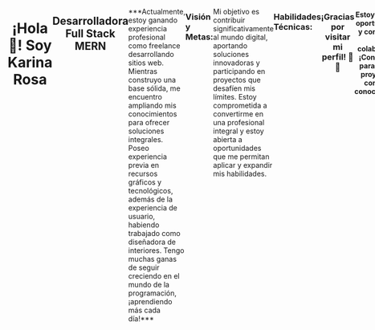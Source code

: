 
<head>
  <!-- Agregar Font Awesome para los íconos -->
  <link rel="stylesheet" href="https://cdnjs.cloudflare.com/ajax/libs/font-awesome/6.0.0-beta3/css/all.min.css">
</head>

<body>
<div style="display: flex;">
<p align="center" width="300">
   <h1 align="center">¡Hola👋! Soy Karina Rosa</h1>
<h2 align="center">Desarrolladora Full Stack MERN</h2>

<br>
<br>

<p>
  ***Actualmente, estoy ganando experiencia profesional como freelance desarrollando sitios web. Mientras construyo una base sólida, me encuentro ampliando mis conocimientos para ofrecer soluciones integrales. Poseo experiencia previa en recursos gráficos y tecnológicos, además de la experiencia de usuario, habiendo trabajado como diseñadora de interiores.  
  Tengo muchas ganas de seguir creciendo en el mundo de la programación, ¡aprendiendo más cada día!***
</p>

<h3 align="left">Visión y Metas:</h3>

<p>
  Mi objetivo es contribuir significativamente al mundo digital, aportando soluciones innovadoras y participando en proyectos que desafíen mis límites. Estoy comprometida a convertirme en una profesional integral y estoy abierta a oportunidades que me permitan aplicar y expandir mis habilidades.
</p>

<h3 align="left">Habilidades Técnicas:</h3>
<br>


 <!--FRONTEND-->
 <!--HTML-->
 <div style="display: flex;">
<svg xmlns="http://www.w3.org/2000/svg" width="256" height="256" fill="none" viewBox="0 0 256 256"><rect width="256" height="256" fill="#E14E1D" rx="60"/><path fill="#fff" d="M48 38L56.6098 134.593H167.32L163.605 176.023L127.959 185.661L92.38 176.037L90.0012 149.435H57.9389L62.5236 200.716L127.951 218.888L193.461 200.716L202.244 102.655H85.8241L82.901 69.9448H205.041H205.139L208 38H48Z"/><path fill="#EBEBEB" d="M128 38H48L56.6098 134.593H128V102.655H85.8241L82.901 69.9448H128V38Z"/><path fill="#EBEBEB" d="M128 185.647L127.959 185.661L92.38 176.037L90.0012 149.435H57.9388L62.5236 200.716L127.951 218.888L128 218.874V185.647Z"/></svg>
  <svg width="256" height="256" viewBox="0 0 256 256" fill="none" xmlns="http://www.w3.org/2000/svg">
<rect width="256" height="256" rx="60" fill="#0277BD"/>
<path d="M53.7527 102.651L56.6155 134.593H128.096V102.651H53.7527Z" fill="#EBEBEB"/>
<path d="M128.095 38H127.985H48L50.9036 69.9423H128.095V38Z" fill="#EBEBEB"/>
<path d="M128.095 218.841V185.608L127.955 185.645L92.3813 176.04L90.1072 150.564H72.821H58.0425L62.5175 200.718L127.948 218.882L128.095 218.841Z" fill="#EBEBEB"/>
<path d="M167.318 134.593L163.61 176.019L127.985 185.635V218.866L193.468 200.718L193.948 195.321L201.454 111.229L202.233 102.651L208 38H127.985V69.9423H172.994L170.088 102.651H127.985V134.593H167.318Z" fill="white"/>
</svg>
  
   
   <svg xmlns="http://www.w3.org/2000/svg" width="256" height="256" fill="none" viewBox="0 0 256 256"><rect width="256" height="256" fill="url(#paint0_linear_158_100)" rx="60"/><g filter="url(#filter0_d_158_100)"><path fill="url(#paint1_linear_158_100)" d="M131.97 196.157C161.646 196.157 179.529 181.626 179.529 157.66C179.529 139.543 166.77 126.428 147.823 124.351V123.597C161.743 121.332 172.666 108.405 172.666 93.9689C172.666 73.3992 156.427 60 131.68 60H76V196.157H131.97ZM97.6533 77.2674H126.46C142.12 77.2674 151.013 84.2497 151.013 96.8935C151.013 110.387 140.67 117.935 121.917 117.935H97.6533V77.2674V77.2674ZM97.6533 178.89V134.071H126.266C146.76 134.071 157.393 141.619 157.393 156.339C157.393 171.058 147.05 178.89 127.523 178.89H97.6533V178.89Z"/><path stroke="#fff" stroke-width="2" d="M131.97 196.157C161.646 196.157 179.529 181.626 179.529 157.66C179.529 139.543 166.77 126.428 147.823 124.351V123.597C161.743 121.332 172.666 108.405 172.666 93.9689C172.666 73.3992 156.427 60 131.68 60H76V196.157H131.97ZM97.6533 77.2674H126.46C142.12 77.2674 151.013 84.2497 151.013 96.8935C151.013 110.387 140.67 117.935 121.917 117.935H97.6533V77.2674V77.2674ZM97.6533 178.89V134.071H126.266C146.76 134.071 157.393 141.619 157.393 156.339C157.393 171.058 147.05 178.89 127.523 178.89H97.6533V178.89Z"/></g><defs><filter id="filter0_d_158_100" width="137.529" height="170.157" x="59" y="47" color-interpolation-filters="sRGB" filterUnits="userSpaceOnUse"><feFlood flood-opacity="0" result="BackgroundImageFix"/><feColorMatrix in="SourceAlpha" result="hardAlpha" type="matrix" values="0 0 0 0 0 0 0 0 0 0 0 0 0 0 0 0 0 0 127 0"/><feOffset dy="4"/><feGaussianBlur stdDeviation="8"/><feColorMatrix type="matrix" values="0 0 0 0 0 0 0 0 0 0 0 0 0 0 0 0 0 0 0.15 0"/><feBlend in2="BackgroundImageFix" mode="normal" result="effect1_dropShadow_158_100"/><feBlend in="SourceGraphic" in2="effect1_dropShadow_158_100" mode="normal" result="shape"/></filter><linearGradient id="paint0_linear_158_100" x1="0" x2="256" y1="0" y2="256" gradientUnits="userSpaceOnUse"><stop stop-color="#9013FE"/><stop offset="1" stop-color="#6B11F4"/></linearGradient><linearGradient id="paint1_linear_158_100" x1="85.793" x2="148.541" y1="68.962" y2="175.084" gradientUnits="userSpaceOnUse"><stop stop-color="#fff"/><stop offset="1" stop-color="#F1E5FC"/></linearGradient></defs></svg>
   

  <svg width="256" height="256" viewBox="0 0 256 256" fill="none" xmlns="http://www.w3.org/2000/svg">
<rect width="256" height="256" rx="60" fill="#F0DB4F"/>
<path d="M67.3117 213.932L86.9027 202.076C90.6821 208.777 94.1202 214.447 102.367 214.447C110.272 214.447 115.256 211.355 115.256 199.327V117.529H139.314V199.667C139.314 224.584 124.708 235.926 103.398 235.926C84.1533 235.926 72.9819 225.959 67.3113 213.93" fill="#323330"/>
<path d="M152.381 211.354L171.969 200.013C177.126 208.434 183.828 214.62 195.684 214.62C205.653 214.62 212.009 209.636 212.009 202.762C212.009 194.514 205.479 191.592 194.481 186.782L188.468 184.203C171.111 176.815 159.597 167.535 159.597 147.945C159.597 129.901 173.345 116.153 194.826 116.153C210.12 116.153 221.118 121.481 229.022 135.4L210.291 147.429C206.166 140.04 201.7 137.119 194.826 137.119C187.78 137.119 183.312 141.587 183.312 147.429C183.312 154.646 187.78 157.568 198.09 162.037L204.104 164.614C224.553 173.379 236.067 182.313 236.067 202.418C236.067 224.072 219.055 235.928 196.2 235.928C173.861 235.928 159.426 225.274 152.381 211.354" fill="#323330"/>
</svg>

   <!--REACT-->
 <svg xmlns="http://www.w3.org/2000/svg" width="256" height="256" fill="none" viewBox="0 0 256 256"><rect width="256" height="256" fill="#242938" rx="60"/><path fill="#00D8FF" d="M128.001 146.951C138.305 146.951 146.657 138.598 146.657 128.295C146.657 117.992 138.305 109.639 128.001 109.639C117.698 109.639 109.345 117.992 109.345 128.295C109.345 138.598 117.698 146.951 128.001 146.951Z"/><path fill-rule="evenodd" stroke="#00D8FF" stroke-width="8.911" d="M128.002 90.3633C153.05 90.3633 176.319 93.9575 193.864 99.9976C215.003 107.275 228 118.306 228 128.295C228 138.704 214.226 150.423 191.525 157.944C174.363 163.63 151.779 166.598 128.002 166.598C103.624 166.598 80.5389 163.812 63.1834 157.881C41.2255 150.376 28 138.506 28 128.295C28 118.387 40.4096 107.441 61.2515 100.175C78.8617 94.0353 102.705 90.3633 127.998 90.3633H128.002Z" clip-rule="evenodd"/><path fill-rule="evenodd" stroke="#00D8FF" stroke-width="8.911" d="M94.9811 109.438C107.495 87.7402 122.232 69.3783 136.23 57.1971C153.094 42.5206 169.144 36.7728 177.796 41.7623C186.813 46.9623 190.084 64.7496 185.259 88.1712C181.614 105.879 172.9 126.925 161.021 147.523C148.842 168.641 134.897 187.247 121.09 199.315C103.619 214.587 86.7284 220.114 77.8833 215.013C69.3003 210.067 66.0181 193.846 70.1356 172.161C73.6145 153.838 82.3451 131.349 94.977 109.438L94.9811 109.438Z" clip-rule="evenodd"/><path fill-rule="evenodd" stroke="#00D8FF" stroke-width="8.911" d="M95.0123 147.578C82.4633 125.904 73.9194 103.962 70.3531 85.7517C66.0602 63.8109 69.0954 47.0355 77.7401 42.0315C86.7485 36.8163 103.792 42.866 121.674 58.7437C135.194 70.7479 149.077 88.8052 160.99 109.383C173.204 130.481 182.358 151.856 185.919 169.844C190.425 192.608 186.778 210.001 177.941 215.116C169.367 220.08 153.676 214.825 136.945 200.427C122.809 188.263 107.685 169.468 95.0123 147.578Z" clip-rule="evenodd"/></svg> 
  
  
  <!--BACKEND-->
   <!--EX-->
  <svg xmlns="http://www.w3.org/2000/svg" width="256" height="256" fill="none" viewBox="0 0 256 256"><rect width="256" height="256" fill="#242938" rx="60"/><path fill="#fff" d="M228 182.937C225.089 184.04 221.875 184.037 218.965 182.931C216.056 181.824 213.652 179.69 212.209 176.932C203.146 163.365 193.138 150.41 183.519 137.177L179.348 131.617C167.894 146.963 156.44 161.697 145.987 176.988C144.625 179.624 142.352 181.675 139.59 182.759C136.828 183.844 133.766 183.887 130.975 182.882L173.955 125.223L133.977 73.1236C136.855 72.0845 140.003 72.0702 142.89 73.0832C145.777 74.0962 148.226 76.0744 149.824 78.6838C159.109 92.2506 169.396 105.206 179.626 118.94C189.913 105.317 200.088 92.3062 209.596 78.8506C210.965 76.2574 213.24 74.258 215.988 73.2328C218.735 72.2076 221.764 72.2281 224.497 73.2904L208.984 93.8631C202.034 103.037 195.195 112.267 187.967 121.219C187.384 121.741 186.918 122.379 186.599 123.093C186.28 123.807 186.115 124.58 186.115 125.362C186.115 126.143 186.28 126.916 186.599 127.63C186.918 128.344 187.384 128.982 187.967 129.504C201.256 147.13 214.433 164.811 228 182.937V182.937Z"/><path fill="#fff" d="M28 124.5C29.1676 118.94 29.8905 112.879 31.5029 107.208C41.122 73.0129 80.3214 58.7788 107.288 79.9632C123.079 92.3624 127.027 109.933 126.249 129.727H37.2855C35.8399 165.09 61.3611 186.441 93.9994 175.543C99.2938 173.649 104.033 170.467 107.79 166.283C111.547 162.099 114.202 157.045 115.517 151.578C117.241 146.018 120.021 145.073 125.303 146.685C124.433 153.454 122.04 159.938 118.303 165.649C114.567 171.36 109.584 176.149 103.73 179.657C94.0573 184.947 82.96 187.042 72.0247 185.644C61.0894 184.246 50.8763 179.426 42.8457 171.873C34.9011 162.94 30.0973 151.654 29.1676 139.735C29.1676 137.845 28.4448 135.954 28.0556 134.175C28.0185 130.876 28 127.651 28 124.5ZM37.3967 122.109H117.853C117.352 96.4769 101.172 78.2951 79.5986 78.1283C55.5785 77.7947 38.3976 95.5873 37.3411 121.998L37.3967 122.109Z"/></svg>


<!--NODEJS-->
<svg xmlns="http://www.w3.org/2000/svg" width="256" height="256" fill="none" viewBox="0 0 256 256"><rect width="256" height="256" fill="#F4F2ED" rx="60"/><path fill="#81CD39" d="M119.878 31.1164C124.797 28.3008 131.203 28.2883 136.117 31.1164C160.839 45.0855 185.569 59.0332 210.287 73.0108C214.937 75.6296 218.046 80.8038 217.999 86.1608V170.206C218.034 175.785 214.617 181.083 209.712 183.642C185.071 197.535 160.442 211.444 135.805 225.337C130.786 228.207 124.251 227.986 119.387 224.88C112 220.598 104.6 216.336 97.2121 212.058C95.7022 211.158 94.0004 210.442 92.9345 208.978C93.8766 207.708 95.5618 207.55 96.9309 206.995C100.014 206.014 102.847 204.44 105.679 202.913C106.396 202.423 107.27 202.611 107.957 203.049C114.274 206.671 120.536 210.399 126.874 213.986C128.226 214.767 129.595 213.73 130.751 213.086C154.931 199.419 179.141 185.805 203.318 172.134C204.214 171.703 204.709 170.752 204.636 169.771C204.653 142.046 204.64 114.317 204.645 86.5918C204.747 85.4785 204.103 84.455 203.096 83.999C178.541 70.1702 153.997 56.3205 129.446 42.4882C128.575 41.8893 127.426 41.8878 126.554 42.4837C102.002 56.3205 77.4638 70.1832 52.9124 84.011C51.9092 84.4675 51.236 85.4745 51.3554 86.5918C51.3596 114.317 51.3554 142.046 51.3554 169.775C51.2682 170.756 51.801 171.687 52.6906 172.109C59.2422 175.824 65.8024 179.513 72.3582 183.216C76.0516 185.203 80.5863 186.385 84.6555 184.862C88.2463 183.574 90.7633 179.909 90.6948 176.097C90.7288 148.534 90.6778 120.967 90.7203 93.4078C90.6309 92.1841 91.7912 91.1731 92.981 91.2885C96.1292 91.267 99.281 91.2461 102.429 91.297C103.743 91.267 104.647 92.5847 104.485 93.8174C104.472 121.555 104.519 149.293 104.464 177.03C104.472 184.423 101.435 192.467 94.5973 196.084C86.1737 200.447 75.7619 199.522 67.4399 195.338C60.2355 191.742 53.3603 187.498 46.2838 183.646C41.3661 181.101 37.966 175.782 38.0006 170.207V86.1608C37.949 80.6929 41.1825 75.4248 45.9764 72.8445C70.6133 58.9408 95.2461 45.0261 119.878 31.1164Z"/><path fill="#81CD39" d="M141.372 89.3351C152.117 88.6433 163.62 88.9255 173.289 94.2185C180.776 98.2754 184.926 106.789 185.058 115.106C184.849 116.227 183.676 116.846 182.605 116.769C179.488 116.765 176.369 116.812 173.252 116.748C171.929 116.799 171.161 115.58 170.995 114.411C170.099 110.431 167.928 106.49 164.183 104.57C158.433 101.692 151.767 101.837 145.496 101.897C140.92 102.139 135.998 102.536 132.12 105.227C129.143 107.266 128.239 111.382 129.301 114.697C130.303 117.077 133.05 117.845 135.298 118.553C148.248 121.94 161.97 121.602 174.671 126.059C179.931 127.876 185.075 131.409 186.875 136.915C189.23 144.295 188.198 153.115 182.947 159.039C178.689 163.914 172.488 166.568 166.303 168.009C158.075 169.844 149.536 169.891 141.18 169.076C133.323 168.18 125.146 166.116 119.081 160.763C113.894 156.259 111.361 149.241 111.612 142.469C111.672 141.325 112.811 140.527 113.907 140.621C117.046 140.596 120.186 140.587 123.325 140.626C124.579 140.536 125.509 141.62 125.573 142.802C126.152 146.593 127.577 150.573 130.883 152.82C137.264 156.937 145.271 156.655 152.577 156.77C158.629 156.502 165.424 156.421 170.364 152.42C172.97 150.138 173.742 146.32 173.038 143.036C172.275 140.263 169.374 138.971 166.883 138.126C154.1 134.083 140.224 135.55 127.565 130.977C122.425 129.161 117.455 125.727 115.481 120.447C112.726 112.974 113.988 103.73 119.789 98.0061C125.445 92.312 133.609 90.1192 141.372 89.3346V89.3351"/></svg>

<svg xmlns="http://www.w3.org/2000/svg" width="256" height="256" fill="none" viewBox="0 0 256 256"><rect width="256" height="256" fill="#F4F2ED" rx="60"/><path fill="#000" d="M49.158 100.246H77.566C85.904 100.316 91.946 102.72 95.692 107.454C99.438 112.188 100.674 118.654 99.402 126.852C98.908 130.598 97.812 134.272 96.116 137.876C94.49 141.48 92.23 144.73 89.332 147.628C85.798 151.302 82.018 153.634 77.99 154.624C73.962 155.614 69.792 156.108 65.482 156.108H52.762L48.734 176.248H34L49.158 100.246V100.246ZM61.56 112.33L55.2 144.13C55.624 144.2 56.048 144.236 56.472 144.236C56.966 144.236 57.462 144.236 57.956 144.236C64.74 144.306 70.394 143.636 74.916 142.222C79.438 140.738 82.478 135.58 84.032 126.746C85.304 119.326 84.032 115.05 80.216 113.92C76.47 112.79 71.772 112.26 66.118 112.33C65.27 112.4 64.458 112.436 63.68 112.436C62.974 112.436 62.232 112.436 61.454 112.436L61.56 112.33"/><path fill="#000" d="M116.186 80H130.814L126.68 100.246H139.824C147.032 100.388 152.402 101.872 155.936 104.698C159.54 107.524 160.6 112.896 159.116 120.81L152.014 156.108H137.174L143.958 122.4C144.664 118.866 144.452 116.358 143.322 114.874C142.192 113.39 139.754 112.648 136.008 112.648L124.242 112.542L115.55 156.108H100.922L116.186 80Z"/><path fill="#000" d="M174.824 100.246H203.232C211.57 100.316 217.612 102.72 221.358 107.454C225.104 112.188 226.34 118.654 225.068 126.852C224.574 130.598 223.478 134.272 221.782 137.876C220.156 141.48 217.896 144.73 214.998 147.628C211.464 151.302 207.684 153.634 203.656 154.624C199.628 155.614 195.458 156.108 191.148 156.108H178.428L174.4 176.248H159.666L174.824 100.246V100.246ZM187.226 112.33L180.866 144.13C181.29 144.2 181.714 144.236 182.138 144.236C182.632 144.236 183.128 144.236 183.622 144.236C190.406 144.306 196.06 143.636 200.582 142.222C205.104 140.738 208.144 135.58 209.698 126.746C210.97 119.326 209.698 115.05 205.882 113.92C202.136 112.79 197.438 112.26 191.784 112.33C190.936 112.4 190.124 112.436 189.346 112.436C188.64 112.436 187.898 112.436 187.12 112.436L187.226 112.33"/></svg>


<!--BASE DE DATOS-->
<svg xmlns="http://www.w3.org/2000/svg" width="256" height="256" fill="none" viewBox="0 0 256 256"><rect width="256" height="256" fill="#F4F2ED" rx="60"/><g clip-path="url(#clip0_7_150)"><path fill="#00678C" fill-rule="evenodd" d="M203.801 178.21C194.011 177.938 186.416 178.941 180.051 181.619C178.218 182.355 175.277 182.355 175.035 184.662C176.015 185.63 176.133 187.214 176.992 188.556C178.459 190.991 181.033 194.271 183.357 195.973L191.191 201.571C195.965 204.488 201.351 206.193 206.002 209.113C208.696 210.817 211.388 213.007 214.082 214.834C215.454 215.807 216.285 217.392 218 217.997V217.629C217.144 216.538 216.897 214.957 216.044 213.735L212.367 210.209C208.82 205.465 204.41 201.325 199.636 197.922C195.718 195.245 187.152 191.596 185.56 187.097L185.319 186.824C188.008 186.552 191.191 185.605 193.764 184.875C197.929 183.784 201.721 184.024 206.002 182.93L211.882 181.226V180.135C209.678 177.946 208.087 175.025 205.763 172.959C199.521 167.606 192.661 162.373 185.56 157.994C181.766 155.562 176.868 153.977 172.829 151.913C171.356 151.182 168.911 150.817 168.055 149.601C165.846 146.929 164.625 143.397 163.034 140.232L152.997 119.064C150.794 114.319 149.444 109.574 146.755 105.195C134.144 84.5124 120.431 71.9828 99.375 59.6932C94.8477 57.1382 89.4616 56.0393 83.7353 54.7032L74.5546 54.2124C72.5928 53.3616 70.6364 51.0493 68.9216 49.9531C61.9441 45.5739 43.9475 36.0847 38.8029 48.5897C35.4966 56.4974 43.7006 64.2824 46.4855 68.299C48.5708 71.0966 51.2597 74.2597 52.7332 77.4228C53.5563 79.4897 53.8307 81.682 54.6895 83.8717C56.6458 89.2243 58.4842 95.1878 61.0551 100.178C62.427 102.733 63.8675 105.413 65.5824 107.723C66.5619 109.086 68.2768 109.67 68.6417 111.859C66.9268 114.294 66.8089 117.94 65.8293 120.986C61.42 134.734 63.1349 151.766 69.377 161.888C71.3389 164.928 75.9622 171.622 82.2345 169.065C87.744 166.875 86.5148 159.941 88.1062 153.857C88.4766 152.399 88.2297 151.425 88.9623 150.449V150.722L93.9834 160.819C97.7781 166.78 104.391 172.986 109.897 177.125C112.833 179.315 115.16 183.089 118.831 184.425V184.057H118.59C117.854 182.966 116.751 182.475 115.772 181.624C113.569 179.435 111.121 176.757 109.406 174.325C104.267 167.513 99.7399 159.968 95.6983 152.183C93.7365 148.412 92.0216 144.275 90.4357 140.504C89.6949 139.043 89.6949 136.85 88.4739 136.125C86.6355 138.797 83.9466 141.115 82.5939 144.398C80.2672 149.628 80.0257 156.077 79.1697 162.769C78.6758 162.891 78.8953 162.769 78.6758 163.041C74.7631 162.071 73.4132 158.051 71.9453 154.648C68.274 146.01 67.6594 132.141 70.8422 122.164C71.6983 119.609 75.375 111.579 73.9071 109.146C73.1662 106.834 70.7242 105.498 69.3743 103.671C67.7829 101.359 66.0735 98.4409 64.9705 95.8859C62.0346 89.0689 60.5667 81.5293 57.3812 74.7151C55.9077 71.552 53.3396 68.2662 51.257 65.3486C48.9303 62.0628 46.3648 59.7505 44.5265 55.8593C43.9146 54.4959 43.0585 52.3309 44.0381 50.8693C44.2795 49.8959 44.7734 49.5059 45.7475 49.2878C47.3389 47.9244 51.8716 49.6532 53.463 50.3785C57.9903 52.2054 61.7849 53.907 65.5796 56.4592C67.2945 57.6754 69.1329 59.9877 71.3361 60.5985H73.9098C77.8279 61.4493 82.2317 60.8712 85.9002 61.9619C92.3893 64.0343 98.2637 67.0719 103.532 70.3604C119.567 80.4577 132.792 94.8143 141.725 111.971C143.193 114.769 143.805 117.324 145.155 120.244C147.729 126.208 150.912 132.289 153.477 138.132C156.051 143.85 158.498 149.694 162.17 154.438C164.008 156.993 171.35 158.329 174.654 159.668C177.104 160.759 180.896 161.741 183.105 163.077C187.264 165.632 191.427 168.552 195.342 171.35C197.298 172.806 203.423 175.849 203.787 178.276L203.801 178.21ZM78.9584 72.4873C77.267 72.4724 75.5809 72.6769 73.9427 73.0954V73.3681H74.1842C75.1637 75.315 76.8786 76.6538 78.1023 78.3581L80.9202 84.1989L81.1616 83.9262C82.8765 82.71 83.7353 80.7631 83.7353 77.8454C83 76.9947 82.8793 76.1412 82.2674 75.2904C81.5321 74.0743 79.9407 73.4635 78.9584 72.4928V72.4873Z" clip-rule="evenodd"/></g><defs><clipPath id="clip0_7_150"><rect width="180" height="180" fill="#fff" transform="translate(38 38)"/></clipPath></defs></svg>

<svg xmlns="http://www.w3.org/2000/svg" width="256" height="256" fill="none" viewBox="0 0 256 256"><rect width="256" height="256" fill="#023430" rx="60"/><path fill="#10AA50" d="M171.173 107.591C160.636 61.1097 138.676 48.7357 133.074 39.9886C130.764 36.1353 128.717 32.1299 126.949 28C126.653 32.1292 126.109 34.7307 122.599 37.862C115.552 44.1454 85.6217 68.5354 83.1028 121.348C80.756 170.59 119.303 200.953 124.395 204.092C128.311 206.019 133.08 204.133 135.407 202.364C153.988 189.612 179.376 155.614 171.193 107.591"/><path fill="#B8C4C2" d="M128.545 177.871C127.575 190.059 126.88 197.141 124.416 204.106C124.416 204.106 126.033 215.709 127.169 228H131.188C132.147 219.345 133.61 210.753 135.572 202.268C130.369 199.708 128.745 188.566 128.545 177.871Z"/><path fill="#12924F" d="M135.565 202.275C130.307 199.846 128.786 188.469 128.552 177.871C129.852 160.388 130.231 142.849 129.688 125.326C129.412 116.132 129.818 40.1676 127.423 29.0461C129.062 32.8129 130.949 36.4662 133.074 39.9818C138.676 48.7358 160.643 61.1097 171.173 107.591C179.376 155.532 154.126 189.44 135.565 202.275Z"/></svg>








<!--CONTROL DE VERSIONES-->
<svg xmlns="http://www.w3.org/2000/svg" width="256" height="256" fill="none" viewBox="0 0 256 256"><rect width="256" height="256" fill="#F03C2E" rx="60"/><g clip-path="url(#clip0_7_283)"><path fill="#fff" d="M224.225 119.094L136.906 31.775C135.711 30.5787 134.291 29.6298 132.729 28.9824C131.166 28.3349 129.491 28.0017 127.8 28.0017C126.109 28.0017 124.434 28.3349 122.871 28.9824C121.309 29.6298 119.889 30.5787 118.694 31.775L100.569 49.9L123.569 72.9C128.919 71.025 135.044 72.3062 139.306 76.5687C141.335 78.6014 142.752 81.1638 143.394 83.9632C144.036 86.7626 143.878 89.6862 142.937 92.4L165.106 114.569C170.469 112.719 176.656 113.912 180.937 118.206C182.361 119.63 183.49 121.32 184.26 123.18C185.03 125.04 185.426 127.033 185.426 129.046C185.425 131.059 185.029 133.052 184.258 134.912C183.487 136.771 182.358 138.461 180.934 139.884C179.511 141.308 177.821 142.436 175.961 143.206C174.101 143.977 172.108 144.373 170.095 144.372C168.082 144.372 166.088 143.975 164.229 143.205C162.369 142.434 160.679 141.305 159.256 139.881C154.756 135.381 153.644 128.756 155.919 123.212L135.244 102.537V156.944C136.745 157.686 138.116 158.666 139.306 159.844C140.729 161.267 141.858 162.956 142.629 164.816C143.399 166.675 143.795 168.668 143.795 170.681C143.795 172.694 143.399 174.687 142.629 176.546C141.858 178.406 140.729 180.096 139.306 181.519C137.883 182.942 136.193 184.071 134.334 184.841C132.474 185.611 130.481 186.008 128.469 186.008C126.456 186.008 124.463 185.611 122.604 184.841C120.744 184.071 119.054 182.942 117.631 181.519C116.206 180.096 115.076 178.407 114.305 176.548C113.533 174.688 113.136 172.694 113.136 170.681C113.136 168.668 113.533 166.675 114.305 164.815C115.076 162.955 116.206 161.266 117.631 159.844C119.112 158.369 120.756 157.25 122.65 156.5V101.587C120.825 100.837 119.112 99.7312 117.631 98.2437C115.479 96.0943 114.016 93.3526 113.428 90.3684C112.841 87.3841 113.155 84.2924 114.331 81.4875L91.6437 58.8125L31.7687 118.625C30.5716 119.821 29.6219 121.241 28.9739 122.804C28.3259 124.367 27.9924 126.042 27.9924 127.734C27.9924 129.426 28.3259 131.102 28.9739 132.665C29.6219 134.228 30.5716 135.648 31.7687 136.844L119.094 224.156C120.289 225.352 121.709 226.301 123.271 226.949C124.834 227.596 126.509 227.929 128.2 227.929C129.891 227.929 131.566 227.596 133.129 226.949C134.691 226.301 136.111 225.352 137.306 224.156L224.225 137.375C225.422 136.179 226.372 134.759 227.02 133.196C227.668 131.633 228.001 129.958 228.001 128.266C228.001 126.574 227.668 124.898 227.02 123.335C226.372 121.772 225.422 120.352 224.225 119.156"/></g><defs><clipPath id="clip0_7_283"><rect width="200" height="200" fill="#fff" transform="translate(28 28)"/></clipPath></defs></svg>


<svg width="256" height="256" viewBox="0 0 256 256" fill="none" xmlns="http://www.w3.org/2000/svg">
<rect width="256" height="256" rx="60" fill="#F4F2ED"/>
<path d="M128.001 30C72.7791 30 28 74.7708 28 130.001C28 174.184 56.6533 211.668 96.3867 224.891C101.384 225.817 103.219 222.722 103.219 220.081C103.219 217.696 103.126 209.819 103.083 201.463C75.2631 207.512 69.3927 189.664 69.3927 189.664C64.8437 178.105 58.2894 175.032 58.2894 175.032C49.2163 168.825 58.9733 168.953 58.9733 168.953C69.0151 169.658 74.3026 179.258 74.3026 179.258C83.2217 194.546 97.6965 190.126 103.403 187.571C104.301 181.107 106.892 176.696 109.752 174.199C87.5405 171.67 64.1913 163.095 64.1913 124.778C64.1913 113.86 68.0977 104.939 74.4947 97.9362C73.4564 95.4175 70.0335 85.2465 75.4635 71.4722C75.4635 71.4722 83.8609 68.7845 102.971 81.7226C110.948 79.5069 119.502 78.3958 128.001 78.3577C136.499 78.3958 145.061 79.5069 153.052 81.7226C172.139 68.7845 180.525 71.4722 180.525 71.4722C185.968 85.2465 182.544 95.4175 181.505 97.9362C187.917 104.939 191.797 113.86 191.797 124.778C191.797 163.187 168.403 171.644 146.135 174.119C149.722 177.223 152.918 183.308 152.918 192.638C152.918 206.018 152.802 216.787 152.802 220.081C152.802 222.742 154.602 225.86 159.671 224.878C199.383 211.64 228 174.169 228 130.001C228 74.7708 183.227 30 128.001 30ZM65.4536 172.453C65.2333 172.95 64.4517 173.099 63.7396 172.758C63.0143 172.432 62.6069 171.754 62.8421 171.256C63.0574 170.744 63.8406 170.602 64.5643 170.945C65.2913 171.271 65.7053 171.955 65.4536 172.453ZM70.3725 176.842C69.8956 177.285 68.9633 177.079 68.3307 176.38C67.6766 175.683 67.554 174.751 68.0376 174.302C68.5294 173.86 69.4336 174.067 70.0893 174.764C70.7434 175.47 70.8709 176.395 70.3725 176.842ZM73.7471 182.458C73.1344 182.884 72.1325 182.485 71.5132 181.595C70.9004 180.706 70.9004 179.64 71.5264 179.212C72.1474 178.785 73.1344 179.169 73.762 180.052C74.373 180.956 74.373 182.023 73.7471 182.458ZM79.4542 188.962C78.9061 189.566 77.7386 189.404 76.8841 188.579C76.0098 187.773 75.7663 186.629 76.3161 186.024C76.8709 185.418 78.045 185.589 78.9061 186.407C79.7738 187.211 80.0387 188.364 79.4542 188.962ZM86.8301 191.157C86.5883 191.941 85.4639 192.297 84.3312 191.964C83.2002 191.621 82.46 190.704 82.6885 189.912C82.9237 189.124 84.053 188.753 85.194 189.109C86.3234 189.45 87.0652 190.361 86.8301 191.157ZM95.2242 192.089C95.2523 192.913 94.2919 193.597 93.1029 193.612C91.9073 193.639 90.9402 192.971 90.9269 192.16C90.9269 191.327 91.8659 190.65 93.0615 190.63C94.2505 190.607 95.2242 191.269 95.2242 192.089ZM103.47 191.773C103.613 192.577 102.787 193.404 101.606 193.624C100.445 193.836 99.3702 193.339 99.2229 192.541C99.0788 191.716 99.92 190.89 101.079 190.676C102.262 190.471 103.32 190.955 103.47 191.773Z" fill="#161614"/>
</svg>

<svg xmlns="http://www.w3.org/2000/svg" width="256" height="256" fill="none" viewBox="0 0 256 256"><rect width="256" height="256" fill="#300" rx="60"/><path fill="#FF9A00" d="M123.733 152.333H84.053L75.9464 177.4C75.733 178.36 74.8797 179 73.9197 178.893H53.8664C52.693 178.893 52.373 178.253 52.693 176.973L87.0397 78.0935C87.3597 77.0268 87.6797 75.8535 88.1064 74.5735C88.533 72.3335 88.7464 69.9868 88.7464 67.6401C88.6397 67.1068 89.0664 66.5735 89.5997 66.4668H89.9197H117.226C118.08 66.4668 118.506 66.7868 118.613 67.3201L157.546 177.187C157.866 178.36 157.546 178.893 156.48 178.893H134.186C133.44 179 132.693 178.467 132.48 177.72L123.733 152.333V152.333ZM90.2397 130.68H117.333C116.693 128.44 115.84 125.773 114.88 123C113.92 120.12 112.96 117.027 112 113.827C110.933 110.52 109.973 107.32 108.906 104.013C107.84 100.707 106.88 97.6135 106.026 94.5201C105.173 91.5335 104.426 88.7601 103.68 86.2001H103.466C102.506 90.7868 101.333 95.3735 99.8397 99.9601C98.2397 105.08 96.6397 110.413 94.933 115.747C93.4397 121.187 91.8397 126.2 90.2397 130.68V130.68Z"/><path fill="#FF9A00" d="M181.333 85.1334C177.813 85.2401 174.4 83.8534 171.84 81.4001C169.387 78.7334 168.107 75.2134 168.213 71.5868C168.107 67.9601 169.493 64.5468 172.053 62.0934C174.613 59.6401 178.027 58.3601 181.547 58.3601C185.707 58.3601 188.907 59.6401 191.253 62.0934C193.6 64.6534 194.88 68.0668 194.773 71.5868C194.88 75.2134 193.6 78.7334 191.04 81.4001C188.587 83.9601 184.96 85.3468 181.333 85.1334ZM169.387 177.72V95.5868C169.387 94.5201 169.813 94.0934 170.773 94.0934H191.893C192.853 94.0934 193.28 94.6268 193.28 95.5868V177.72C193.28 178.893 192.853 179.427 191.893 179.427H170.987C169.92 179.427 169.387 178.787 169.387 177.72V177.72Z"/></svg>
  
</div>

<br>
<br>
<h3 align="center">¡Gracias por visitar mi perfil! 🌈✨</h3>
<h4 align="center">Estoy abierta a oportunidades y conexiones de colaboración. ¡Contáctame para discutir proyectos o compartir conocimientos! </h4>

</body>




